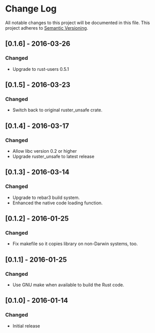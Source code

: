 # Change Log

All notable changes to this project will be documented in this file.
This project adheres to [Semantic Versioning](http://semver.org/).

## [0.1.6] - 2016-03-26
### Changed
- Upgrade to rust-users 0.5.1

## [0.1.5] - 2016-03-23
### Changed
- Switch back to original ruster_unsafe crate.

## [0.1.4] - 2016-03-17
### Changed
- Allow libc version 0.2 or higher
- Upgrade ruster_unsafe to latest release

## [0.1.3] - 2016-03-14
### Changed
- Upgrade to rebar3 build system.
- Enhanced the native code loading function.

## [0.1.2] - 2016-01-25
### Changed
- Fix makefile so it copies library on non-Darwin systems, too.

## [0.1.1] - 2016-01-25
### Changed
- Use GNU make when available to build the Rust code.

## [0.1.0] - 2016-01-14
### Changed
- Initial release
